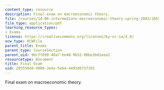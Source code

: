 ```yaml
---
content_type: resource
description: Final exam on macroeconomic theory.
file: /courses/14-06-intermediate-macroeconomic-theory-spring-2003/205558dd90003e4a5e644493d6737101_final.pdf
file_type: application/pdf
learning_resource_types:
- Exams
license: https://creativecommons.org/licenses/by-nc-sa/4.0/
ocw_type: OCWFile
parent_title: Exams
parent_type: CourseSection
parent_uid: 9dcff899-40a7-be48-9b52-00be3b01eea2
resourcetype: Document
title: Final Exam
uid: 205558dd-9000-3e4a-5e64-4493d6737101
---
```

Final exam on macroeconomic theory.
